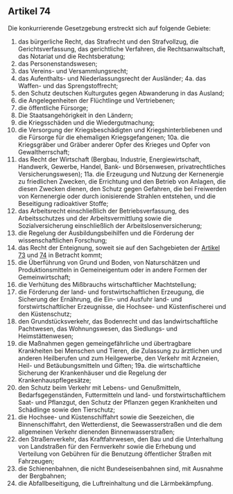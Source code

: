 ## Artikel 74

Die konkurrierende Gesetzgebung erstreckt sich auf folgende Gebiete:
1. das bürgerliche Recht, das Strafrecht und den Strafvollzug, die Gerichtsverfassung, das gerichtliche Verfahren, die Rechtsanwaltschaft, das Notariat und die Rechtsberatung;
2. das Personenstandswesen;
3. das Vereins- und Versammlungsrecht;
4. das Aufenthalts- und Niederlassungsrecht der Ausländer;
4a. das Waffen- und das Sprengstoffrecht;
5. den Schutz deutschen Kulturgutes gegen Abwanderung in das Ausland;
6. die Angelegenheiten der Flüchtlinge und Vertriebenen;
7. die öffentliche Fürsorge;
8. Die Staatsangehörigkeit in den Ländern;
9. die Kriegsschäden und die Wiedergutmachung;
10. die Versorgung der Kriegsbeschädigten und Kriegshinterbliebenen und die Fürsorge für die ehemaligen Kriegsgefangenen;
10a. die Kriegsgräber und Gräber anderer Opfer des Krieges und Opfer von Gewaltherrschaft;
11. das Recht der Wirtschaft (Bergbau, Industrie, Energiewirtschaft, Handwerk, Gewerbe, Handel, Bank- und Börsenwesen, privatrechtliches Versicherungswesen);
11a. die Erzeugung und Nutzung der Kernenergie zu friedlichen Zwecken, die Errichtung und den Betrieb von Anlagen, die diesen Zwecken dienen, den Schutz gegen Gefahren, die bei Freiwerden von Kernenergie oder durch ionisierende Strahlen entstehen, und die Beseitigung radioaktiver Stoffe;
12. das Arbeitsrecht einschließlich der Betriebsverfassung, des Arbeitsschutzes und der Arbeitsvermittlung sowie die Sozialversicherung einschließlich der Arbeitslosenversicherung;
13. die Regelung der Ausbildungsbeihilfen und die Förderung der wissenschaftlichen Forschung;
14. das Recht der Enteignung, soweit sie auf den Sachgebieten der [Artikel 73](#artikel-73) und [74](#artikel-74) in Betracht kommt;
15. die Überführung von Grund und Boden, von Naturschätzen und Produktionsmitteln in Gemeineigentum oder in andere Formen der Gemeinwirtschaft;
16. die Verhütung des Mißbrauchs wirtschaftlicher Machtstellung;
17. die Förderung der land- und forstwirtschaftlichen Erzeugung, die Sicherung der Ernährung, die Ein- und Ausfuhr land- und forstwirtschaftlicher Erzeugnisse, die Hochsee- und Küstenfischerei und den Küstenschutz;
18. den Grundstücksverkehr, das Bodenrecht und das landwirtschaftliche Pachtwesen, das Wohnungswesen, das Siedlungs- und Heimstättenwesen;
19. die Maßnahmen gegen gemeingefährliche und übertragbare Krankheiten bei Menschen und Tieren, die Zulassung zu ärztlichen und anderen Heilberufen und zum Heilgewerbe, den Verkehr mit Arzneien, Heil- und Betäubungsmitteln und Giften;
19a. die wirtschaftliche Sicherung der Krankenhäuser und die Regelung der Krankenhauspflegesätze;
20. den Schutz beim Verkehr mit Lebens- und Genußmitteln, Bedarfsgegenständen, Futtermitteln und land- und forstwirtschaftlichem Saat- und Pflanzgut, den Schutz der Pflanzen gegen Krankheiten und Schädlinge sowie den Tierschutz;
21. die Hochsee- und Küstenschiffahrt sowie die Seezeichen, die Binnenschiffahrt, den Wetterdienst, die Seewasserstraßen und die dem allgemeinen Verkehr dienenden Binnenwasserstraßen;
22. den Straßenverkehr, das Kraftfahrwesen, den Bau und die Unterhaltung von Landstraßen für den Fernverkehr sowie die Erhebung und Verteilung von Gebühren für die Benutzung öffentlicher Straßen mit Fahrzeugen;
23. die Schienenbahnen, die nicht Bundeseisenbahnen sind, mit Ausnahme der Bergbahnen;
24. die Abfallbeseitigung, die Luftreinhaltung und die Lärmbekämpfung.

